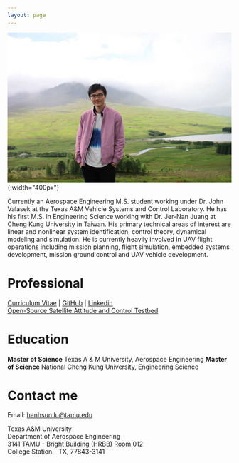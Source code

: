 ```yaml
---
layout: page
---
```

![profile](/img/home/Jack_scotland.jpg "Yep, that's me!"){:width="400px"}

Currently an Aerospace Engineering M.S. student working under Dr. John Valasek at the Texas A&M Vehicle Systems and Control Laboratory. He has his first M.S. in Engineering Science working with Dr. Jer-Nan Juang at Cheng Kung University in Taiwan. His primary technical areas of interest are linear and nonlinear system identification, control theory, dynamical modeling and simulation. He is currently heavily involved in UAV flight operations including mission planning, flight simulation, embedded systems development, mission ground control and UAV vehicle development.
# Professional

[Curriculum Vitae](/docs/ViniciusGuimaraesGoecks_CV_web.pdf) |
[GitHub](https://github.com/viniciusguigo) |
[Linkedin](https://www.linkedin.com/in/han-hsun-jack-lu-8228b864/)  
[Open-Source Satellite Attitude and Control Testbed](https://github.com/lasr/lasr-lat)


# Education
**Master of Science** Texas A & M University, Aerospace Engineering
**Master of Science** National Cheng Kung University, Engineering Science

# Contact me

Email: [hanhsun.lu@tamu.edu](mailto:hanhsun.lu@tamu.edu)

Texas A&M University  
Department of Aerospace Engineering  
3141 TAMU - Bright Building (HRBB) Room 012  
College Station - TX, 77843-3141  
